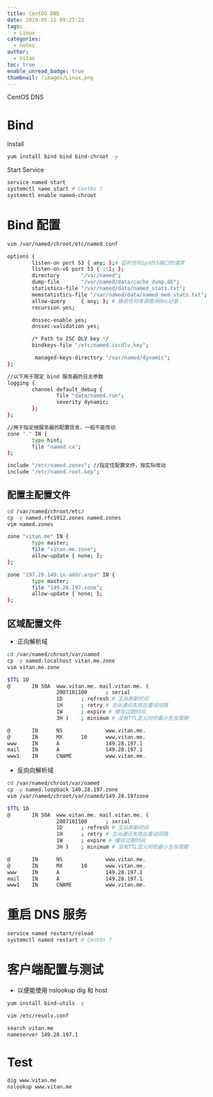 ```yaml
---
title: CentOS DNS
date: 2019-05-12 09:27:22
tags:
  - Linux
categories:
  - notes
author:
  - Vitan
toc: true
enable_unread_badge: true
thumbnail: /images/Linux.png
---
```

CentOS DNS 
<!--more-->
# Bind
Install

```bash
yum install bind bind bind-chroot -y
```

Start Service

```bash
service named start
systemctl name start # CentOs 7
systemctl enable named-chroot
```

# Bind 配置
```bash named.conf
vim /var/named/chroot/etc/named.conf
```
```bash /var/named/chroot/etc/named.conf
options {
        listen-on port 53 { any; };# 监听任何ip对53端口的请求
        listen-on-v6 port 53 { ::1; };
        directory       "/var/named";
        dump-file       "/var/named/data/cache_dump.db";
        statistics-file "/var/named/data/named_stats.txt";
        memstatistics-file "/var/named/data/named_mem_stats.txt";
        allow-query     { any; }; # 接收任何来源查询dns记录
        recursion yes;

        dnssec-enable yes;
        dnssec-validation yes;

        /* Path to ISC DLV key */
        bindkeys-file "/etc/named.iscdlv.key";

         managed-keys-directory "/var/named/dynamic";
};

//以下用于限定 bind 服务器的日志参数
logging {
        channel default_debug {
                file "data/named.run";
                severity dynamic;
        };
};

//用于指定根服务器的配置信息，一般不能改动
zone "." IN {
        type hint;
        file "named.ca";
};

include "/etc/named.zones"; //指定住配置文件，按实际改动
include "/etc/named.root.key";
```

## 配置主配置文件
```bash
cd /var/named/chroot/etc/
cp -p named.rfc1912.zones named.zones
vim named.zones
```
```bash /var/named/chroot/etc/named.zones
zone "vitan.me" IN {
        type master;
        file "vitan.me.zone";
        allow-update { none; };
};

zone "197.28.149.in-addr.arpa" IN {
        type master;
        file "149.28.197.zone";
        allow-update { none; };
};
```

## 区域配置文件
- 正向解析域

```bash
cd /var/named/chroot/var/named
cp -p named.localhost vitan.me.zone
vim vitan.me.zone
```
```bash /var/named/chroot/var/named/vitan.me.zone
$TTL 1D
@       IN SOA  www.vitan.me. mail.vitan.me. (
                2007101100      ; serial
                1D      ; refresh # 主从刷新时间
                1H      ; retry # 主从通讯失败后重试间隔
                1W      ; expire # 缓存过期时间
                3H )    ; minimum # 没有TTL定义时的最小生存周期

@       IN      NS              www.vitan.me.
@       IN      MX      10      www.vitan.me.
www     IN      A               149.28.197.1
mail    IN      A               149.28.197.1
www1    IN      CNAME           www.vitan.me.
```

- 反向向解析域

```bash
cd /var/named/chroot/var/named
cp -p named.loopback 149.28.197.zone
vim /var/named/chroot/var/named/149.28.197zone
```
```bash /var/named/chroot/var/named/149.28.197.zone
$TTL 1D
@       IN SOA  www.vitan.me. mail.vitan.me. (
                2007101100      ; serial
                1D      ; refresh # 主从刷新时间
                1H      ; retry # 主从通讯失败后重试间隔
                1W      ; expire # 缓存过期时间
                3H )    ; minimum # 没有TTL定义时的最小生存周期

@       IN      NS              www.vitan.me.
@       IN      MX      10      www.vitan.me.
www     IN      A               149.28.197.1
mail    IN      A               149.28.197.1
www1    IN      CNAME           www.vitan.me.
```

# 重启 DNS 服务
```bash
service named restart/reload
systemctl named restart # CentOs 7
```

# 客户端配置与测试

- 以便能使用 nslookup dig 和 host

```bash
yum install bind-utils -y
```

```bash /etc/resolv.conf
vim /etc/resolv.conf
```
```bash /etc/resolv.conf
search vitan.me
nameserver 149.28.197.1
```

# Test
```bash
dig www.vitan.me
nslookup www.vitan.me
```